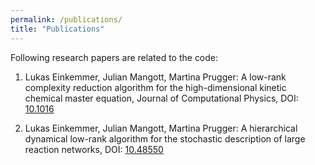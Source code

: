 ```yaml
---
permalink: /publications/
title: "Publications"
---
```


Following research papers are related to the code:

1. Lukas Einkemmer, Julian Mangott, Martina Prugger: A low-rank complexity reduction algorithm for the high-dimensional kinetic chemical master equation, Journal of Computational Physics, DOI: [10.1016](https://doi.org/10.1016/j.jcp.2024.112827)

2. Lukas Einkemmer, Julian Mangott, Martina Prugger: A hierarchical dynamical low-rank algorithm for the stochastic description of large reaction networks, DOI: [10.48550](https://doi.org/10.48550/arXiv.2407.11792)
